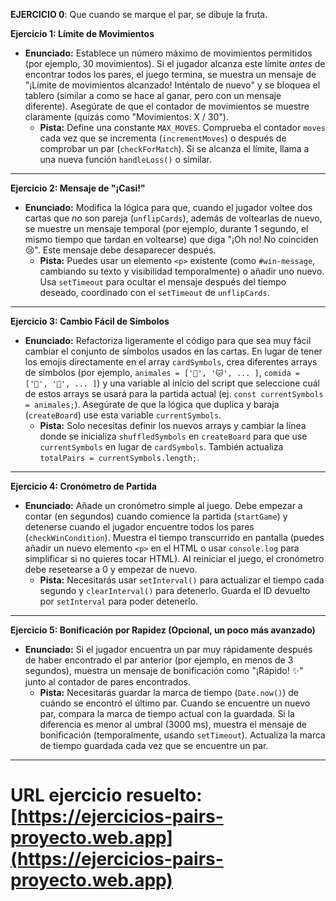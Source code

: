 **EJERCICIO 0**: Que cuando se marque el par, se dibuje la fruta.

**Ejercicio 1: Límite de Movimientos**

-   **Enunciado:** Establece un número máximo de movimientos permitidos (por ejemplo, 30 movimientos). Si el jugador alcanza este límite _antes_ de encontrar todos los pares, el juego termina, se muestra un mensaje de "¡Límite de movimientos alcanzado! Inténtalo de nuevo" y se bloquea el tablero (similar a como se hace al ganar, pero con un mensaje diferente). Asegúrate de que el contador de movimientos se muestre claramente (quizás como "Movimientos: X / 30").
    -   **Pista:** Define una constante `MAX_MOVES`. Comprueba el contador `moves` cada vez que se incrementa (`incrementMoves`) o después de comprobar un par (`checkForMatch`). Si se alcanza el límite, llama a una nueva función `handleLoss()` o similar.

---

**Ejercicio 2: Mensaje de "¡Casi!"**

-   **Enunciado:** Modifica la lógica para que, cuando el jugador voltee dos cartas que _no_ son pareja (`unflipCards`), además de voltearlas de nuevo, se muestre un mensaje temporal (por ejemplo, durante 1 segundo, el mismo tiempo que tardan en voltearse) que diga "¡Oh no! No coinciden 😢". Este mensaje debe desaparecer después.
    -   **Pista:** Puedes usar un elemento `<p>` existente (como `#win-message`, cambiando su texto y visibilidad temporalmente) o añadir uno nuevo. Usa `setTimeout` para ocultar el mensaje después del tiempo deseado, coordinado con el `setTimeout` de `unflipCards`.

---

**Ejercicio 3: Cambio Fácil de Símbolos**

-   **Enunciado:** Refactoriza ligeramente el código para que sea muy fácil cambiar el conjunto de símbolos usados en las cartas. En lugar de tener los emojis directamente en el array `cardSymbols`, crea diferentes arrays de símbolos (por ejemplo, `animales = ['🐶', '🐱', ... ]`, `comida = ['🍕', '🍔', ... ]`) y una variable al inicio del script que seleccione cuál de estos arrays se usará para la partida actual (ej. `const currentSymbols = animales;`). Asegúrate de que la lógica que duplica y baraja (`createBoard`) use esta variable `currentSymbols`.
    -   **Pista:** Solo necesitas definir los nuevos arrays y cambiar la línea donde se inicializa `shuffledSymbols` en `createBoard` para que use `currentSymbols` en lugar de `cardSymbols`. También actualiza `totalPairs = currentSymbols.length;`.

---

**Ejercicio 4: Cronómetro de Partida**

-   **Enunciado:** Añade un cronómetro simple al juego. Debe empezar a contar (en segundos) cuando comience la partida (`startGame`) y detenerse cuando el jugador encuentre todos los pares (`checkWinCondition`). Muestra el tiempo transcurrido en pantalla (puedes añadir un nuevo elemento `<p>` en el HTML o usar `console.log` para simplificar si no quieres tocar HTML). Al reiniciar el juego, el cronómetro debe resetearse a 0 y empezar de nuevo.
    -   **Pista:** Necesitarás usar `setInterval()` para actualizar el tiempo cada segundo y `clearInterval()` para detenerlo. Guarda el ID devuelto por `setInterval` para poder detenerlo.

---

**Ejercicio 5: Bonificación por Rapidez (Opcional, un poco más avanzado)**

-   **Enunciado:** Si el jugador encuentra un par muy rápidamente después de haber encontrado el par anterior (por ejemplo, en menos de 3 segundos), muestra un mensaje de bonificación como "¡Rápido! ✨" junto al contador de pares encontrados.
    -   **Pista:** Necesitarás guardar la marca de tiempo (`Date.now()`) de cuándo se encontró el último par. Cuando se encuentre un nuevo par, compara la marca de tiempo actual con la guardada. Si la diferencia es menor al umbral (3000 ms), muestra el mensaje de bonificación (temporalmente, usando `setTimeout`). Actualiza la marca de tiempo guardada cada vez que se encuentre un par.

---

# URL ejercicio resuelto: [https://ejercicios-pairs-proyecto.web.app](https://ejercicios-pairs-proyecto.web.app)

